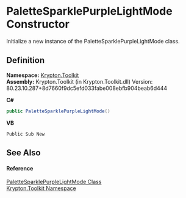 # PaletteSparklePurpleLightMode Constructor


Initialize a new instance of the PaletteSparklePurpleLightMode class.



## Definition
**Namespace:** <a href="79d2eac2-21f4-54ff-7552-b20c33c30600.md">Krypton.Toolkit</a>  
**Assembly:** Krypton.Toolkit (in Krypton.Toolkit.dll) Version: 80.23.10.287+8d7660f9dc5efd033fabe008ebfb904beab6d444

**C#**
``` C#
public PaletteSparklePurpleLightMode()
```
**VB**
``` VB
Public Sub New
```



## See Also


#### Reference
<a href="dd696923-321b-ad7e-7380-382453ec47f2.md">PaletteSparklePurpleLightMode Class</a>  
<a href="79d2eac2-21f4-54ff-7552-b20c33c30600.md">Krypton.Toolkit Namespace</a>  
